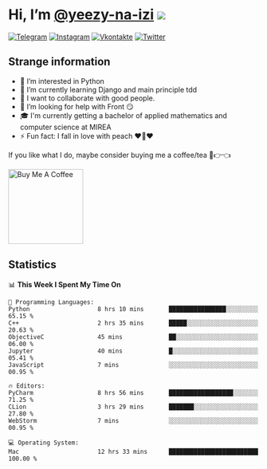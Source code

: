 # Hi, I’m [@yeezy-na-izi](https://github.com/yeezy-na-izi/) ![](https://visitor-badge.glitch.me/badge?page_id=yeezy-na-izi.yeezy-na-izi)

[![Telegram](https://img.shields.io/badge/Telegram-262424?style=for-the-badge&logo=Telegram)](https://t.me/yeezy_na_izi)
[![Instagram](https://img.shields.io/badge/Instagram-262424?style=for-the-badge&logo=Instagram)](https://www.instagram.com/yeezy_na_izi)
[![Vkontakte](https://img.shields.io/badge/VK-262424?style=for-the-badge&logo=Vk&logoColor=0077FF)](https://vk.com/yeezy_na_izi)
[![Twitter](https://img.shields.io/badge/Twitter-262424?style=for-the-badge&logo=Twitter)](https://twitter.com/yeezynaizi)

## Strange information
  
- 👀 I’m interested in Python
- 🌱 I’m currently learning Django and main principle tdd
- 💞️ I want to collaborate with good people.
- 🤔 I’m looking for help with Front 😏
- 🎓 I'm currently getting a bachelor of applied mathematics and computer science at MIREA
- ⚡️ Fun fact: I fall in love with peach ❤️🍑❤️

If you like what I do, maybe consider buying me a coffee/tea 🥺👉👈

<a href="https://www.buymeacoffee.com/yeezynaizi" target="_blank"><img src="https://cdn.buymeacoffee.com/buttons/v2/default-red.png" alt="Buy Me A Coffee" width="150" ></a>

## Statistics

<!--START_SECTION:waka-->
📊 **This Week I Spent My Time On** 

```text
💬 Programming Languages: 
Python                   8 hrs 10 mins       ████████████████░░░░░░░░░   65.15 % 
C++                      2 hrs 35 mins       █████░░░░░░░░░░░░░░░░░░░░   20.63 % 
ObjectiveC               45 mins             ██░░░░░░░░░░░░░░░░░░░░░░░   06.00 % 
Jupyter                  40 mins             █░░░░░░░░░░░░░░░░░░░░░░░░   05.41 % 
JavaScript               7 mins              ░░░░░░░░░░░░░░░░░░░░░░░░░   00.95 % 

🔥 Editors: 
PyCharm                  8 hrs 56 mins       ██████████████████░░░░░░░   71.25 % 
CLion                    3 hrs 29 mins       ███████░░░░░░░░░░░░░░░░░░   27.80 % 
WebStorm                 7 mins              ░░░░░░░░░░░░░░░░░░░░░░░░░   00.95 % 

💻 Operating System: 
Mac                      12 hrs 33 mins      █████████████████████████   100.00 % 
```


<!--END_SECTION:waka-->

